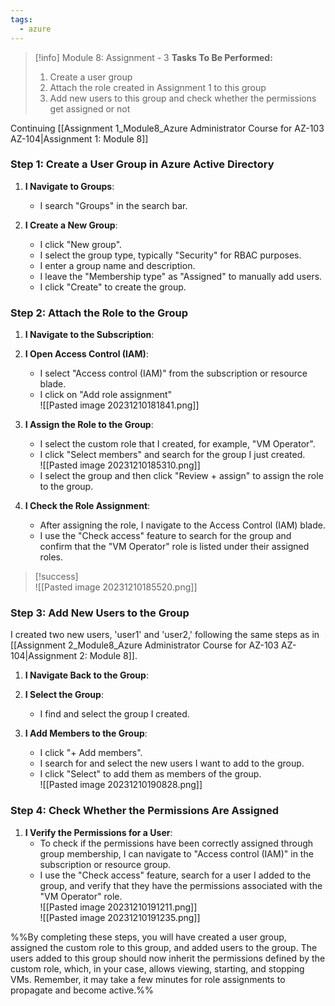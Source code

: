 ```yaml
---
tags:
  - azure
---
```

> [!info] Module 8: Assignment - 3
> **Tasks To Be Performed:** 
>  1. Create a user group 
>  2. Attach the role created in Assignment 1 to this group 
>  3. Add new users to this group and check whether the permissions get assigned or not

Continuing [[Assignment 1_Module8_Azure Administrator Course for AZ-103 AZ-104|Assignment 1: Module 8]]

### Step 1: Create a User Group in Azure Active Directory

1. **I Navigate to Groups**:
    
    - I search "Groups" in the search bar.
2. **I Create a New Group**:
    
    - I click "New group".
    - I select the group type, typically "Security" for RBAC purposes.
    - I enter a group name and description.
    - I leave the "Membership type" as "Assigned" to manually add users.
    - I click "Create" to create the group.

### Step 2: Attach the Role to the Group

1. **I Navigate to the Subscription**:
2. **I Open Access Control (IAM)**:
    
    - I select "Access control (IAM)" from the subscription or resource blade.
    - I click on "Add role assignment"
      <br>![[Pasted image 20231210181841.png]]
    
3. **I Assign the Role to the Group**:
    
    - I select the custom role that I created, for example, "VM Operator".
    - I click "Select members" and search for the group I just created.
      <br>![[Pasted image 20231210185310.png]]
    - I select the group and then click "Review + assign" to assign the role to the group.

4. **I Check the Role Assignment**:
    - After assigning the role, I navigate to the Access Control (IAM) blade.
    - I use the "Check access" feature to search for the group and confirm that the "VM Operator" role is listed under their assigned roles.

> [!success]
> <br>![[Pasted image 20231210185520.png]]






### Step 3: Add New Users to the Group

I created two new users, 'user1' and 'user2,' following the same steps as in [[Assignment 2_Module8_Azure Administrator Course for AZ-103 AZ-104|Assignment 2: Module 8]].

1. **I Navigate Back to the Group**:
2. **I Select the Group**:
    
    - I find and select the group I created.
3. **I Add Members to the Group**:
    
    - I click "+ Add members".
    - I search for and select the new users I want to add to the group.
    - I click "Select" to add them as members of the group.
      <br>![[Pasted image 20231210190828.png]]

### Step 4: Check Whether the Permissions Are Assigned

1. **I Verify the Permissions for a User**:
    - To check if the permissions have been correctly assigned through group membership, I can navigate to "Access control (IAM)" in the subscription or resource group.
    - I use the "Check access" feature, search for a user I added to the group, and verify that they have the permissions associated with the "VM Operator" role.
      <br>![[Pasted image 20231210191211.png]]
      <br>![[Pasted image 20231210191235.png]]


%%By completing these steps, you will have created a user group, assigned the custom role to this group, and added users to the group. The users added to this group should now inherit the permissions defined by the custom role, which, in your case, allows viewing, starting, and stopping VMs. Remember, it may take a few minutes for role assignments to propagate and become active.%%